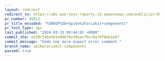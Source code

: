 ```yaml
---
layout: redirect
redirect_to: https://a8c-woo-test-reports.s3.amazonaws.com/public/pr/45612/api/index.html
pr_number: 45612
pr_title_encoded: "%5BWIP%5D+Spike%2Fariakit+components"
pr_test_type: api
last_published: "2024-03-15 09:44:02 +0000"
commit_sha: e528c54be5b1e98678e39aacfbcc9a7df8ab1eb7
commit_message: "Undo one more expect error comment."
branch_name: spike/ariakit-components
passed: true
---
```

